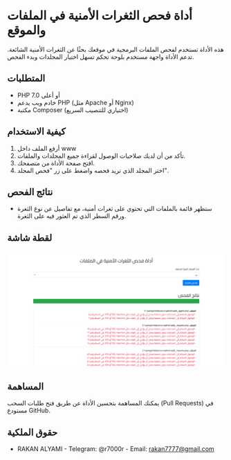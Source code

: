 # أداة فحص الثغرات الأمنية في الملفات والموقع

هذه الأداة تستخدم لفحص الملفات البرمجية في موقعك بحثًا عن الثغرات الأمنية الشائعة. تدعم الأداة واجهة مستخدم بلوحة تحكم تسهل اختيار المجلدات وبدء الفحص.

## المتطلبات
- PHP 7.0 أو أعلى
- خادم ويب يدعم PHP (مثل Apache أو Nginx)
- مكتبة Composer (اختياري للتنصيب السريع)

## كيفية الاستخدام
1. أرفع الملف داخل www
2. تأكد من أن لديك صلاحيات الوصول لقراءة جميع المجلدات والملفات.
3. افتح صفحة الأداة من متصفحك.
4. اختر المجلد الذي تريد فحصه واضغط على زر "فحص المجلد".

## نتائج الفحص
- ستظهر قائمة بالملفات التي تحتوي على ثغرات أمنية، مع تفاصيل عن نوع الثغرة ورقم السطر الذي تم العثور فيه على الثغرة.

## لقطة شاشة
![صورة توضح أداة فحص الثغرات](scan.png)

## المساهمة
يمكنك المساهمة بتحسين الأداة عن طريق فتح طلبات السحب (Pull Requests) في مستودع GitHub.

## حقوق الملكية
- RAKAN ALYAMI - Telegram: @r7000r - Email: rakan7777@gmail.com
